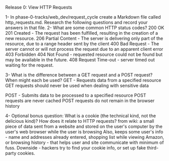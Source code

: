 Release 0: View HTTP Requests

1- In phase-0-tracks/web_dev/request_cycle create a Markdown file called http_requests.md. Research the following questions and record your answers in that file.
2- What are some common HTTP status codes?
200 OK
201 Created - The request has been fulfilled, resulting in the creation of a new resource.
206 Partial Content  - The server is delivering only part of the resource, due to a range header sent by the client
400 Bad Request - The server cannot or will not process the request due to an apparent client error 
403 Forbidden
404 Not Found - requested resource could not be found but may be available in the future. 
408 Request Time-out -  server timed out waiting for the request. 

3- What is the difference between a GET request and a POST request? When might each be used?
GET - Requests data from a specified resource
GET requests should never be used when dealing with sensitive data

POST - Submits data to be processed to a specified resource
POST requests are never cached
POST requests do not remain in the browser history

4- Optional bonus question: What is a cookie (the technical kind, not the delicious kind)? How does it relate to HTTP requests?
from wiki:  a small piece of data sent from a website and stored on the user's computer by the user's web browser while the user is browsing
Also, keeps some user's info - name and addresses already entered, shopping list while viewing Amazon, or browsing history - that helps user and site communicate with minimum of fuss.  Downside - hackers try to find your cookie info, or set up fake third-party cookies.
